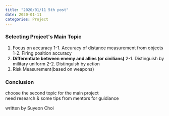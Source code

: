 ```yaml
---
title: "2020/01/11 5th post"
date: 2020-01-11 
categories: Project
--- 
```


### Selecting Project's Main Topic  

1. Focus on accuracy
 1-1. Accuracy of distance measurement from objects
 1-2. Firing position accuracy
2. **Differentiate between enemy and allies (or civilians)**
 2-1. Distinguish by military uniform
 2-2. Distinguish by action
3. Risk Measurement(based on weapons)

### Conclusion
choose the second topic for the main project  
need research & some tips from mentors for guidiance  

written by Suyeon Choi
